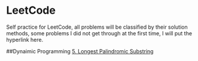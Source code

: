 # LeetCode
Self practice for LeetCode, all problems will be classified by their solution methods,
some problems I did not get through at the first time, I will put the hyperlink here.


##Dynaimic Programming
[5. Longest Palindromic Substring](https://github.com/williamwxz/LeetCode/tree/master/DynamicPrgramming/5.%20Longest%20Palindromic%20Substring)
